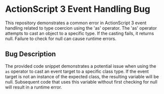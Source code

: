 # ActionScript 3 Event Handling Bug

This repository demonstrates a common error in ActionScript 3 event handling related to type coercion using the 'as' operator.  The 'as' operator attempts to cast an object to a specific type. If the casting fails, it returns null. Failure to check for null can cause runtime errors. 

## Bug Description
The provided code snippet demonstrates a potential issue when using the `as` operator to cast an event target to a specific class type. If the event target is not an instance of the expected class, the resulting variable will be null. Subsequent code that uses this variable without first checking for null will result in a runtime error.